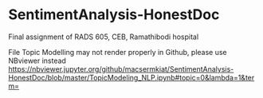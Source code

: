 # SentimentAnalysis-HonestDoc
Final assignment of RADS 605, CEB, Ramathibodi hospital

File Topic Modelling may not render properly in Github, please use NBviewer instead
https://nbviewer.jupyter.org/github/macsermkiat/SentimentAnalysis-HonestDoc/blob/master/TopicModeling_NLP.ipynb#topic=0&lambda=1&term=
